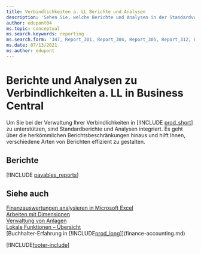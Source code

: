 ```yaml
---
title: Verbindlichkeiten a. LL Berichte und Analysen
description: 'Sehen Sie, welche Berichte und Analysen in der Standardversion von Business Central verfügbar sind, damit Sie den Überblick über Ihre Verbindlichkeiten behalten.'
author: edupont04
ms.topic: conceptual
ms.search.keywords: reporting
ms.search.form: '347, Report_301, Report_304, Report_305, Report_312, Report_317, Report_319, Report_321, Report_322, Report_329'
ms.date: 07/13/2021
ms.author: edupont
---
```

# <a name="accounts-payable-reports-and-analytics-in-business-central"></a><a name="accounts-payable-reports-and-analytics-in-business-central"></a><a name="accounts-payable-reports-and-analytics-in-business-central"></a>Berichte und Analysen zu Verbindlichkeiten a. LL in Business Central

Um Sie bei der Verwaltung Ihrer Verbindlichkeiten in [!INCLUDE [prod_short](includes/prod_short.md)] zu unterstützen, sind Standardberichte und Analysen integriert. Es geht über die herkömmlichen Berichtsbeschränkungen hinaus und hilft Ihnen, verschiedene Arten von Berichten effizient zu gestalten.  

## <a name="reports"></a><a name="reports"></a><a name="reports"></a>Berichte
[!INCLUDE [payables_reports](includes/payables-reports-include.md)]


## <a name="see-also"></a><a name="see-also"></a><a name="see-also"></a>Siehe auch

[Finanzauswertungen analysieren in Microsoft Excel](finance-analyze-excel.md)  
[Arbeiten mit Dimensionen](finance-dimensions.md)  
[Verwaltung von Anlagen](fa-manage.md)  
[Lokale Funktionen – Übersicht](about-localization.md)  
[Buchhalter-Erfahrung in [!INCLUDE[prod_long](includes/prod_long.md)]](finance-accounting.md)  


[!INCLUDE[footer-include](includes/footer-banner.md)]

